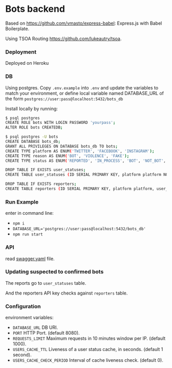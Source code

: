 # Bots backend

Based on https://github.com/vmasto/express-babel: Express.js with Babel Boilerplate.

Using TSOA Routing https://github.com/lukeautry/tsoa.

### Deployment

Deployed on Heroku

### DB

Using postgres.
Copy `.env.example` into `.env` and update the variables to match your environment, or define local variable named DATABASE_URL of the form `postgres://user:pass@localhost:5432/bots_db`

Install locally by running:

```bash
$ psql postgres
CREATE ROLE bots WITH LOGIN PASSWORD 'yourpass';
ALTER ROLE bots CREATEDB;

$ psql postgres -U bots
CREATE DATABASE bots_db;
GRANT ALL PRIVILEGES ON DATABASE bots_db TO bots;
CREATE TYPE platform AS ENUM('TWITTER', 'FACEBOOK', 'INSTAGRAM');
CREATE TYPE reason AS ENUM('BOT', 'VIOLENCE', 'FAKE');
CREATE TYPE status AS ENUM('REPORTED', 'IN_PROCESS', 'BOT', 'NOT_BOT', 'DUPLICATE');

DROP TABLE IF EXISTS user_statuses;
CREATE TABLE user_statuses (ID SERIAL PRIMARY KEY, platform platform NOT NULL, user_id VARCHAR(30) NOT NULL, post_id VARCHAR(30) NOT NULL, comment_id VARCHAR(30), reply_comment_id VARCHAR(30), reasons reason[] NOT NULL, status status NOT NULL, description VARCHAR(200), reporter_key VARCHAR(30) NOT NULL, unique (platform, user_id, post_id, comment_id, reply_comment_id));

DROP TABLE IF EXISTS reporters;
CREATE TABLE reporters (ID SERIAL PRIMARY KEY, platform platform, user_id VARCHAR(30), reporter_key VARCHAR(30) NOT NULL);

```

### Run Example

enter in command line:

- `npm i`
- `DATABASE_URL='postgres://user:pass@localhost:5432/bots_db'`
- `npm run start`

### API

read [swagger.yaml](./swagger.yaml) file.

### Updating suspected to confirmed bots

The reports go to `user_statuses` table.

And the reporters API key checks against `reporters` table.

### Configuration

environment variables:

- `DATABASE_URL` DB URI.
- `PORT` HTTP Port. (default 8080).
- `REQUESTS_LIMIT` Maximum requests in 10 minutes window per IP. (default 1000).
- `USERS_CACHE_TTL` Liveness of a user status cache, in seconds. (default 1 second).
- `USERS_CACHE_CHECK_PERIOD` Interval of cache liveness check. (default 0).
